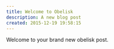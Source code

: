 ```yaml
---
title: Welcome to Obelisk
description: A new blog post
created: 2015-12-19 19:58:15
---
```


Welcome to your brand new obelisk post.
